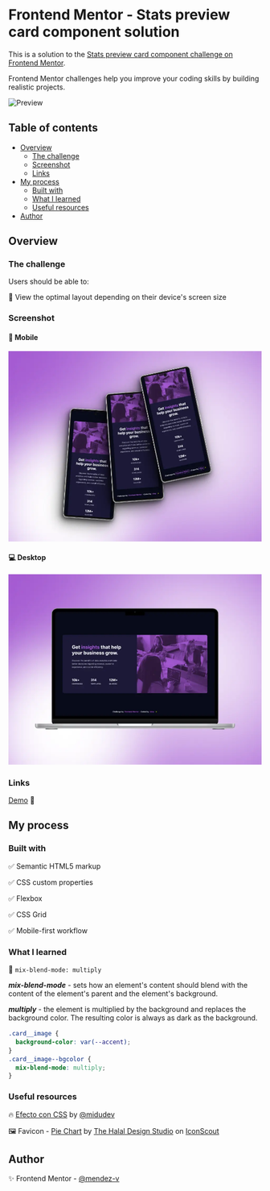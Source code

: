 # Frontend Mentor - Stats preview card component solution

This is a solution to the [Stats preview card component challenge on Frontend Mentor](https://www.frontendmentor.io/challenges/stats-preview-card-component-8JqbgoU62).

Frontend Mentor challenges help you improve your coding skills by building realistic projects.

![Preview](./assets/vid/preview.gif)

## Table of contents

- [Overview](#overview)
  - [The challenge](#the-challenge)
  - [Screenshot](#screenshot)
  - [Links](#links)
- [My process](#my-process)
  - [Built with](#built-with)
  - [What I learned](#what-i-learned)
  - [Useful resources](#useful-resources)
- [Author](#author)

## Overview

### The challenge

Users should be able to:

🎯 View the optimal layout depending on their device's screen size

### Screenshot

#### 📱 Mobile

![Mobile](./assets/img/mobile-preview.webp)

#### 💻 Desktop

![Desktop](./assets/img/desktop-preview.webp)

### Links

[Demo](https://mendez-v.github.io/stats-preview-card/) 👀
<!-- [Frontend Mentor](https://your-solution-url.com) 👀 -->

## My process

### Built with

✅ Semantic HTML5 markup

✅ CSS custom properties

✅ Flexbox

✅ CSS Grid

✅ Mobile-first workflow


### What I learned

🎇 `mix-blend-mode: multiply`

***mix-blend-mode*** - sets how an element's content should blend with the content of the element's parent and the element's background.

***multiply*** - the element is multiplied by the background and replaces the background color. The resulting color is always as dark as the background.

```css
.card__image {
  background-color: var(--accent);
}
.card__image--bgcolor {
  mix-blend-mode: multiply;
}
```


### Useful resources

🔥 [Efecto con CSS](https://www.youtube.com/shorts/_cqoYLSOLVA) by [@midudev](https://www.youtube.com/@midudev)

🖼 Favicon - [Pie Chart](https://iconscout.com/3d-illustrations/pie-chart) by [The Halal Design Studio](https://iconscout.com/contributors/thehalaldesign) on [IconScout](https://iconscout.com)

## Author

✨ Frontend Mentor - [@mendez-v](https://www.frontendmentor.io/profile/mendez-v)



